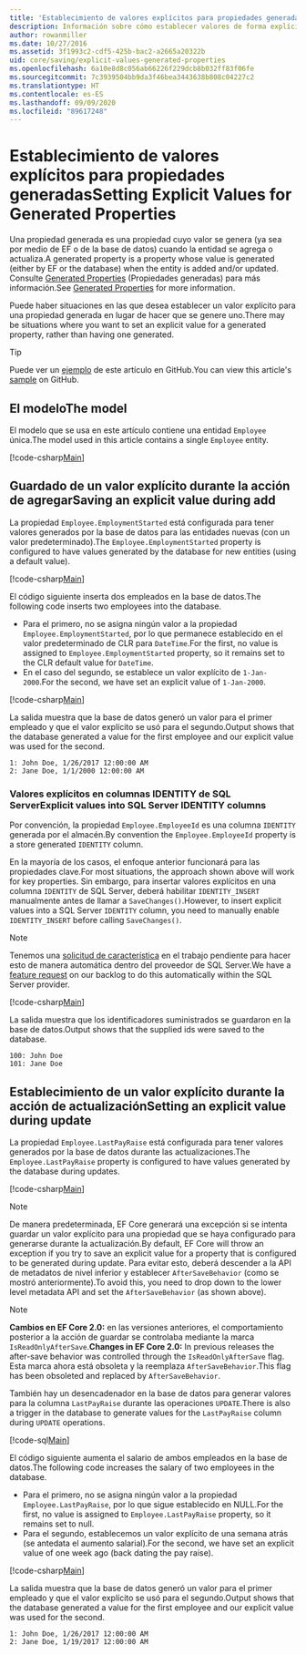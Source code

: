 ```yaml
---
title: 'Establecimiento de valores explícitos para propiedades generadas: EF Core'
description: Información sobre cómo establecer valores de forma explícita para las propiedades configuradas como generadas con Entity Framework Core
author: rowanmiller
ms.date: 10/27/2016
ms.assetid: 3f1993c2-cdf5-425b-bac2-a2665a20322b
uid: core/saving/explicit-values-generated-properties
ms.openlocfilehash: 6a10e8d8c056ab66226f229dcb8b032ff83f06fe
ms.sourcegitcommit: 7c3939504bb9da3f46bea3443638b808c04227c2
ms.translationtype: HT
ms.contentlocale: es-ES
ms.lasthandoff: 09/09/2020
ms.locfileid: "89617248"
---
```

# <a name="setting-explicit-values-for-generated-properties"></a><span data-ttu-id="12c05-103">Establecimiento de valores explícitos para propiedades generadas</span><span class="sxs-lookup"><span data-stu-id="12c05-103">Setting Explicit Values for Generated Properties</span></span>

<span data-ttu-id="12c05-104">Una propiedad generada es una propiedad cuyo valor se genera (ya sea por medio de EF o de la base de datos) cuando la entidad se agrega o actualiza.</span><span class="sxs-lookup"><span data-stu-id="12c05-104">A generated property is a property whose value is generated (either by EF or the database) when the entity is added and/or updated.</span></span> <span data-ttu-id="12c05-105">Consulte [Generated Properties](xref:core/modeling/generated-properties) (Propiedades generadas) para más información.</span><span class="sxs-lookup"><span data-stu-id="12c05-105">See [Generated Properties](xref:core/modeling/generated-properties) for more information.</span></span>

<span data-ttu-id="12c05-106">Puede haber situaciones en las que desea establecer un valor explícito para una propiedad generada en lugar de hacer que se genere uno.</span><span class="sxs-lookup"><span data-stu-id="12c05-106">There may be situations where you want to set an explicit value for a generated property, rather than having one generated.</span></span>

> [!TIP]  
> <span data-ttu-id="12c05-107">Puede ver un [ejemplo](https://github.com/dotnet/EntityFramework.Docs/tree/master/samples/core/Saving/ExplicitValuesGenerateProperties/) de este artículo en GitHub.</span><span class="sxs-lookup"><span data-stu-id="12c05-107">You can view this article's [sample](https://github.com/dotnet/EntityFramework.Docs/tree/master/samples/core/Saving/ExplicitValuesGenerateProperties/) on GitHub.</span></span>

## <a name="the-model"></a><span data-ttu-id="12c05-108">El modelo</span><span class="sxs-lookup"><span data-stu-id="12c05-108">The model</span></span>

<span data-ttu-id="12c05-109">El modelo que se usa en este artículo contiene una entidad `Employee` única.</span><span class="sxs-lookup"><span data-stu-id="12c05-109">The model used in this article contains a single `Employee` entity.</span></span>

[!code-csharp[Main](../../../samples/core/Saving/ExplicitValuesGenerateProperties/Employee.cs#Sample)]

## <a name="saving-an-explicit-value-during-add"></a><span data-ttu-id="12c05-110">Guardado de un valor explícito durante la acción de agregar</span><span class="sxs-lookup"><span data-stu-id="12c05-110">Saving an explicit value during add</span></span>

<span data-ttu-id="12c05-111">La propiedad `Employee.EmploymentStarted` está configurada para tener valores generados por la base de datos para las entidades nuevas (con un valor predeterminado).</span><span class="sxs-lookup"><span data-stu-id="12c05-111">The `Employee.EmploymentStarted` property is configured to have values generated by the database for new entities (using a default value).</span></span>

[!code-csharp[Main](../../../samples/core/Saving/ExplicitValuesGenerateProperties/EmployeeContext.cs#EmploymentStarted)]

<span data-ttu-id="12c05-112">El código siguiente inserta dos empleados en la base de datos.</span><span class="sxs-lookup"><span data-stu-id="12c05-112">The following code inserts two employees into the database.</span></span>

* <span data-ttu-id="12c05-113">Para el primero, no se asigna ningún valor a la propiedad `Employee.EmploymentStarted`, por lo que permanece establecido en el valor predeterminado de CLR para `DateTime`.</span><span class="sxs-lookup"><span data-stu-id="12c05-113">For the first, no value is assigned to `Employee.EmploymentStarted` property, so it remains set to the CLR default value for `DateTime`.</span></span>
* <span data-ttu-id="12c05-114">En el caso del segundo, se establece un valor explícito de `1-Jan-2000`.</span><span class="sxs-lookup"><span data-stu-id="12c05-114">For the second, we have set an explicit value of `1-Jan-2000`.</span></span>

[!code-csharp[Main](../../../samples/core/Saving/ExplicitValuesGenerateProperties/Sample.cs#EmploymentStarted)]

<span data-ttu-id="12c05-115">La salida muestra que la base de datos generó un valor para el primer empleado y que el valor explícito se usó para el segundo.</span><span class="sxs-lookup"><span data-stu-id="12c05-115">Output shows that the database generated a value for the first employee and our explicit value was used for the second.</span></span>

``` Console
1: John Doe, 1/26/2017 12:00:00 AM
2: Jane Doe, 1/1/2000 12:00:00 AM
```

### <a name="explicit-values-into-sql-server-identity-columns"></a><span data-ttu-id="12c05-116">Valores explícitos en columnas IDENTITY de SQL Server</span><span class="sxs-lookup"><span data-stu-id="12c05-116">Explicit values into SQL Server IDENTITY columns</span></span>

<span data-ttu-id="12c05-117">Por convención, la propiedad `Employee.EmployeeId` es una columna `IDENTITY` generada por el almacén.</span><span class="sxs-lookup"><span data-stu-id="12c05-117">By convention the `Employee.EmployeeId` property is a store generated `IDENTITY` column.</span></span>

<span data-ttu-id="12c05-118">En la mayoría de los casos, el enfoque anterior funcionará para las propiedades clave.</span><span class="sxs-lookup"><span data-stu-id="12c05-118">For most situations, the approach shown above will work for key properties.</span></span> <span data-ttu-id="12c05-119">Sin embargo, para insertar valores explícitos en una columna `IDENTITY` de SQL Server, deberá habilitar `IDENTITY_INSERT` manualmente antes de llamar a `SaveChanges()`.</span><span class="sxs-lookup"><span data-stu-id="12c05-119">However, to insert explicit values into a SQL Server `IDENTITY` column, you need to manually enable `IDENTITY_INSERT` before calling `SaveChanges()`.</span></span>

> [!NOTE]  
> <span data-ttu-id="12c05-120">Tenemos una [solicitud de característica](https://github.com/aspnet/EntityFramework/issues/703) en el trabajo pendiente para hacer esto de manera automática dentro del proveedor de SQL Server.</span><span class="sxs-lookup"><span data-stu-id="12c05-120">We have a [feature request](https://github.com/aspnet/EntityFramework/issues/703) on our backlog to do this automatically within the SQL Server provider.</span></span>

[!code-csharp[Main](../../../samples/core/Saving/ExplicitValuesGenerateProperties/Sample.cs#EmployeeId)]

<span data-ttu-id="12c05-121">La salida muestra que los identificadores suministrados se guardaron en la base de datos.</span><span class="sxs-lookup"><span data-stu-id="12c05-121">Output shows that the supplied ids were saved to the database.</span></span>

``` Console
100: John Doe
101: Jane Doe
```

## <a name="setting-an-explicit-value-during-update"></a><span data-ttu-id="12c05-122">Establecimiento de un valor explícito durante la acción de actualización</span><span class="sxs-lookup"><span data-stu-id="12c05-122">Setting an explicit value during update</span></span>

<span data-ttu-id="12c05-123">La propiedad `Employee.LastPayRaise` está configurada para tener valores generados por la base de datos durante las actualizaciones.</span><span class="sxs-lookup"><span data-stu-id="12c05-123">The `Employee.LastPayRaise` property is configured to have values generated by the database during updates.</span></span>

[!code-csharp[Main](../../../samples/core/Saving/ExplicitValuesGenerateProperties/EmployeeContext.cs#LastPayRaise)]

> [!NOTE]  
> <span data-ttu-id="12c05-124">De manera predeterminada, EF Core generará una excepción si se intenta guardar un valor explícito para una propiedad que se haya configurado para generarse durante la actualización.</span><span class="sxs-lookup"><span data-stu-id="12c05-124">By default, EF Core will throw an exception if you try to save an explicit value for a property that is configured to be generated during update.</span></span> <span data-ttu-id="12c05-125">Para evitar esto, deberá descender a la API de metadatos de nivel inferior y establecer `AfterSaveBehavior` (como se mostró anteriormente).</span><span class="sxs-lookup"><span data-stu-id="12c05-125">To avoid this, you need to drop down to the lower level metadata API and set the `AfterSaveBehavior` (as shown above).</span></span>

> [!NOTE]  
> <span data-ttu-id="12c05-126">**Cambios en EF Core 2.0:** en las versiones anteriores, el comportamiento posterior a la acción de guardar se controlaba mediante la marca `IsReadOnlyAfterSave`.</span><span class="sxs-lookup"><span data-stu-id="12c05-126">**Changes in EF Core 2.0:** In previous releases the after-save behavior was controlled through the `IsReadOnlyAfterSave` flag.</span></span> <span data-ttu-id="12c05-127">Esta marca ahora está obsoleta y la reemplaza `AfterSaveBehavior`.</span><span class="sxs-lookup"><span data-stu-id="12c05-127">This flag has been obsoleted and replaced by `AfterSaveBehavior`.</span></span>

<span data-ttu-id="12c05-128">También hay un desencadenador en la base de datos para generar valores para la columna `LastPayRaise` durante las operaciones `UPDATE`.</span><span class="sxs-lookup"><span data-stu-id="12c05-128">There is also a trigger in the database to generate values for the `LastPayRaise` column during `UPDATE` operations.</span></span>

[!code-sql[Main](../../../samples/core/Saving/ExplicitValuesGenerateProperties/employee_UPDATE.sql)]

<span data-ttu-id="12c05-129">El código siguiente aumenta el salario de ambos empleados en la base de datos.</span><span class="sxs-lookup"><span data-stu-id="12c05-129">The following code increases the salary of two employees in the database.</span></span>

* <span data-ttu-id="12c05-130">Para el primero, no se asigna ningún valor a la propiedad `Employee.LastPayRaise`, por lo que sigue establecido en NULL.</span><span class="sxs-lookup"><span data-stu-id="12c05-130">For the first, no value is assigned to `Employee.LastPayRaise` property, so it remains set to null.</span></span>
* <span data-ttu-id="12c05-131">Para el segundo, establecemos un valor explícito de una semana atrás (se antedata el aumento salarial).</span><span class="sxs-lookup"><span data-stu-id="12c05-131">For the second, we have set an explicit value of one week ago (back dating the pay raise).</span></span>

[!code-csharp[Main](../../../samples/core/Saving/ExplicitValuesGenerateProperties/Sample.cs#LastPayRaise)]

<span data-ttu-id="12c05-132">La salida muestra que la base de datos generó un valor para el primer empleado y que el valor explícito se usó para el segundo.</span><span class="sxs-lookup"><span data-stu-id="12c05-132">Output shows that the database generated a value for the first employee and our explicit value was used for the second.</span></span>

``` Console
1: John Doe, 1/26/2017 12:00:00 AM
2: Jane Doe, 1/19/2017 12:00:00 AM
```
